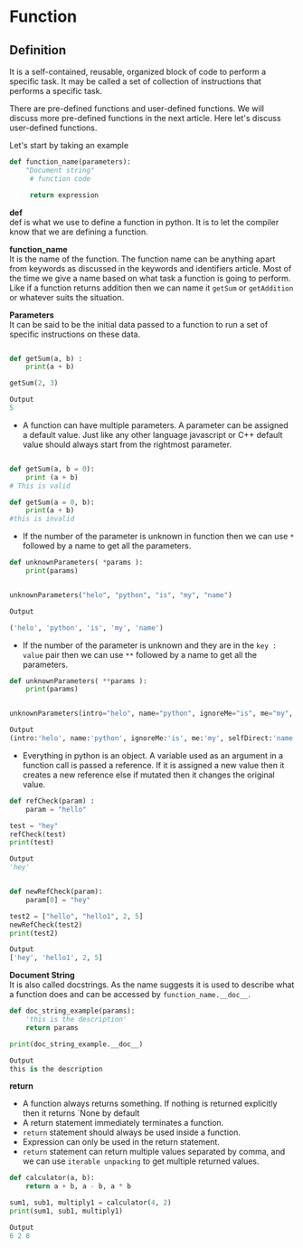 # Function

## Definition

It is a self-contained, reusable, organized block of code to perform a specific task. It may be called a set of collection of instructions that performs a specific task.

There are pre-defined functions and user-defined functions. We will discuss more pre-defined functions in the next article. Here let's discuss user-defined functions.

Let's start by taking an example

```python
def function_name(parameters):
    "Document string"
     # function code

     return expression

```

**def** \
def is what we use to define a function in python. It is to let the compiler know that we are defining a function.

**function_name** \
It is the name of the function. The function name can be anything apart from keywords as discussed in the keywords and identifiers article. Most of the time we give a name based on what task a function is going to perform. Like if a function returns addition then we can name it `getSum` or `getAddition` or whatever suits the situation.

**Parameters** \
It can be said to be the initial data passed to a function to run a set of specific instructions on these data.

```python

def getSum(a, b) :
    print(a + b)

getSum(2, 3)

Output
5
```

- A function can have multiple parameters. A parameter can be assigned a default value. Just like any other language javascript or C++ default value should always start from the rightmost parameter.

```python

def getSum(a, b = 0):
    print (a + b)
# This is valid

def getSum(a = 0, b):
    print(a + b)
#this is invalid

```

- If the number of the parameter is unknown in function then we can use `*` followed by a name to get all the parameters.

```python
def unknownParameters( *params ):
    print(params)


unknownParameters("helo", "python", "is", "my", "name")

Output

('helo', 'python', 'is', 'my', 'name')
```

- If the number of the parameter is unknown and they are in the `key : value` pair then we can use `**` followed by a name to get all the parameters.

```python
def unknownParameters( **params ):
    print(params)


unknownParameters(intro="helo", name="python", ignoreMe="is", me="my", selfDirect="name")

Output
(intro:'helo', name:'python', ignoreMe:'is', me:'my', selfDirect:'name')
```

- Everything in python is an object. A variable used as an argument in a function call is passed a reference. If it is assigned a new value then it creates a new reference else if mutated then it changes the original value.

```python
def refCheck(param) :
    param = "hello"

test = "hey"
refCheck(test)
print(test)

Output
'hey'


def newRefCheck(param):
    param[0] = "hey"

test2 = ["hello", "hello1", 2, 5]
newRefCheck(test2)
print(test2)

Output
['hey', 'hello1', 2, 5]
```

**Document String** \
It is also called docstrings. As the name suggests it is used to describe what a function does and can be accessed by `function_name.__doc__`.

```python
def doc_string_example(params):
    'this is the description'
    return params

print(doc_string_example.__doc__)

Output
this is the description
```

**return**

- A function always returns something. If nothing is returned explicitly then it returns `None by default
- A return statement immediately terminates a function.
- `return` statement should always be used inside a function.
- Expression can only be used in the return statement.
- `return` statement can return multiple values separated by comma, and we can use `iterable unpacking` to get multiple returned values.

```python
def calculator(a, b):
    return a + b, a - b, a * b

sum1, sub1, multiply1 = calculator(4, 2)
print(sum1, sub1, multiply1)

Output
6 2 8

```
